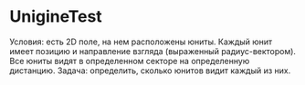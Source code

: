 # UnigineTest
Условия: есть 2D поле, на нем расположены юниты. Каждый юнит имеет позицию и
направление взгляда (выраженный радиус-вектором). Все юниты видят в определенном
секторе на определенную дистанцию.
Задача: определить, сколько юнитов видит каждый из них.
